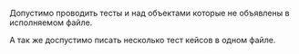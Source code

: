 Допустимо проводить тесты и над объектами которые не объявлены в исполняемом файле.

А так же доспустимо писать несколько тест кейсов в одном файле.